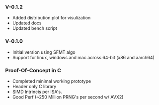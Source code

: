 ### V-0.1.2

- Added distribution plot for visulization
- Updated docs
- Updated bench script

### V-0.1.0

- Initial version using SFMT algo
- Support for linux, windows and mac across 64-bit (x86 and aarch64)

### Proof-Of-Concept in C

- Completed minimal working prototype
- Header only C library
- SIMD Intrincis per ISA's.
- Good Perf (~250 Million PRNG's per second w/ AVX2)
